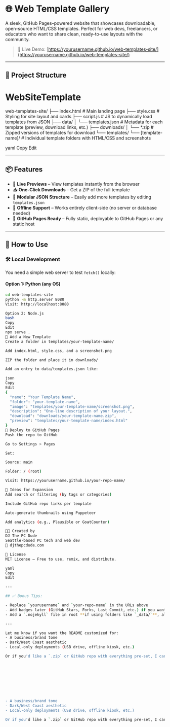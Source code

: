 # 🌐 Web Template Gallery

A sleek, GitHub Pages–powered website that showcases downloadable, open-source HTML/CSS templates. Perfect for web devs, freelancers, or educators who want to share clean, ready-to-use layouts with the community.

> 🚀 Live Demo: [https://yourusername.github.io/web-templates-site/](https://yourusername.github.io/web-templates-site/)

---

## 📁 Project Structure

# WebSiteTemplate

web-templates-site/
├── index.html # Main landing page
├── style.css # Styling for site layout and cards
├── script.js # JS to dynamically load templates from JSON
├── data/
│ └── templates.json # Metadata for each template (preview, download links, etc.)
├── downloads/
│ └── *.zip # Zipped versions of templates for download
└── templates/
└── [template-name]/ # Individual template folders with HTML/CSS and screenshots

yaml
Copy
Edit

---

## 📦 Features

- 📄 **Live Previews** – View templates instantly from the browser  
- 📥 **One-Click Downloads** – Get a ZIP of the full template  
- 🧩 **Modular JSON Structure** – Easily add more templates by editing `templates.json`  
- 🧪 **Offline Support** – Works entirely client-side (no server or database needed)  
- 🚀 **GitHub Pages Ready** – Fully static, deployable to GitHub Pages or any static host  

---

## 🔧 How to Use

### 🛠️ Local Development

You need a simple web server to test `fetch()` locally:

#### Option 1: Python (any OS)
```bash
cd web-templates-site
python -m http.server 8080
Visit: http://localhost:8080

Option 2: Node.js
bash
Copy
Edit
npx serve .
🧱 Add a New Template
Create a folder in templates/your-template-name/

Add index.html, style.css, and a screenshot.png

ZIP the folder and place it in downloads/

Add an entry to data/templates.json like:

json
Copy
Edit
{
  "name": "Your Template Name",
  "folder": "your-template-name",
  "image": "templates/your-template-name/screenshot.png",
  "description": "One-line description of your layout.",
  "download": "downloads/your-template-name.zip",
  "preview": "templates/your-template-name/index.html"
}
🚀 Deploy to GitHub Pages
Push the repo to GitHub

Go to Settings > Pages

Set:

Source: main

Folder: / (root)

Visit: https://yourusername.github.io/your-repo-name/

🧠 Ideas for Expansion
Add search or filtering (by tags or categories)

Include GitHub repo links per template

Auto-generate thumbnails using Puppeteer

Add analytics (e.g., Plausible or GoatCounter)

🧑‍💻 Created by
DJ The PC Dude
Seattle-based PC tech and web dev
🔗 djthepcdude.com

📄 License
MIT License — Free to use, remix, and distribute.

yaml
Copy
Edit

---

## ✅ Bonus Tips:

- Replace `yourusername` and `your-repo-name` in the URLs above
- Add badges later (GitHub Stars, Forks, Last Commit, etc.) if you want a polished open-source look
- Add a `.nojekyll` file in root **if using folders like `_data/`**, although `data/` is usually fine

---

Let me know if you want the README customized for:
- A business/brand tone
- Dark/West Coast aesthetic
- Local-only deployments (USB drive, offline kiosk, etc.)

Or if you'd like a `.zip` or GitHub repo with everything pre-set, I can prep that too.









- A business/brand tone
- Dark/West Coast aesthetic
- Local-only deployments (USB drive, offline kiosk, etc.)

Or if you'd like a `.zip` or GitHub repo with everything pre-set, I can prep that too.
